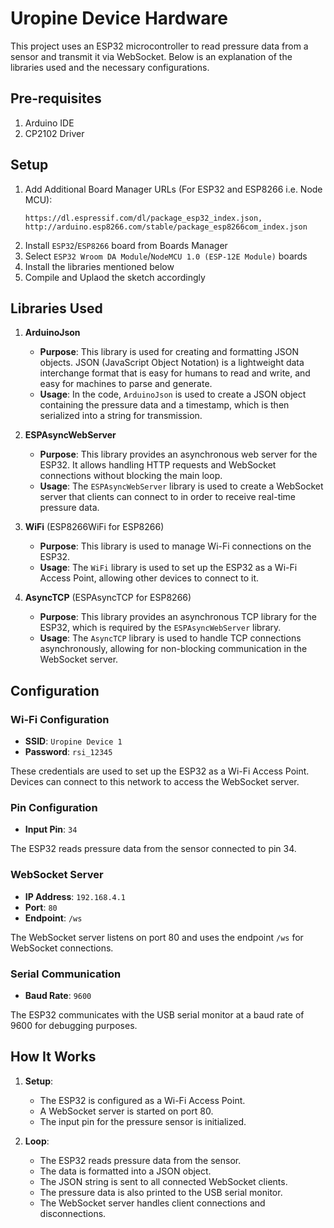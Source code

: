 # Uropine Device Hardware

This project uses an ESP32 microcontroller to read pressure data from a sensor and transmit it via WebSocket. Below is an explanation of the libraries used and the necessary configurations.

## Pre-requisites

1. Arduino IDE
2. CP2102 Driver

## Setup

1. Add Additional Board Manager URLs (For ESP32 and ESP8266 i.e. Node MCU):
    ```
    https://dl.espressif.com/dl/package_esp32_index.json, http://arduino.esp8266.com/stable/package_esp8266com_index.json
    ```
2. Install `ESP32`/`ESP8266` board from Boards Manager
3. Select `ESP32 Wroom DA Module`/`NodeMCU 1.0 (ESP-12E Module)` boards
4. Install the libraries mentioned below
5. Compile and Uplaod the sketch accordingly

## Libraries Used

1. **ArduinoJson**
    - **Purpose**: This library is used for creating and formatting JSON objects. JSON (JavaScript Object Notation) is a lightweight data interchange format that is easy for humans to read and write, and easy for machines to parse and generate.
    - **Usage**: In the code, `ArduinoJson` is used to create a JSON object containing the pressure data and a timestamp, which is then serialized into a string for transmission.

2. **ESPAsyncWebServer**
    - **Purpose**: This library provides an asynchronous web server for the ESP32. It allows handling HTTP requests and WebSocket connections without blocking the main loop.
    - **Usage**: The `ESPAsyncWebServer` library is used to create a WebSocket server that clients can connect to in order to receive real-time pressure data.

3. **WiFi** (ESP8266WiFi for ESP8266)
    - **Purpose**: This library is used to manage Wi-Fi connections on the ESP32.
    - **Usage**: The `WiFi` library is used to set up the ESP32 as a Wi-Fi Access Point, allowing other devices to connect to it.

4. **AsyncTCP** (ESPAsyncTCP for ESP8266)
    - **Purpose**: This library provides an asynchronous TCP library for the ESP32, which is required by the `ESPAsyncWebServer` library.
    - **Usage**: The `AsyncTCP` library is used to handle TCP connections asynchronously, allowing for non-blocking communication in the WebSocket server.

## Configuration

### Wi-Fi Configuration

- **SSID**: `Uropine Device 1`
- **Password**: `rsi_12345`

These credentials are used to set up the ESP32 as a Wi-Fi Access Point. Devices can connect to this network to access the WebSocket server.

### Pin Configuration

- **Input Pin**: `34`

The ESP32 reads pressure data from the sensor connected to pin 34.

### WebSocket Server

- **IP Address**: `192.168.4.1`
- **Port**: `80`
- **Endpoint**: `/ws`

The WebSocket server listens on port 80 and uses the endpoint `/ws` for WebSocket connections.

### Serial Communication

- **Baud Rate**: `9600`

The ESP32 communicates with the USB serial monitor at a baud rate of 9600 for debugging purposes.

## How It Works

1. **Setup**:
    - The ESP32 is configured as a Wi-Fi Access Point.
    - A WebSocket server is started on port 80.
    - The input pin for the pressure sensor is initialized.

2. **Loop**:
    - The ESP32 reads pressure data from the sensor.
    - The data is formatted into a JSON object.
    - The JSON string is sent to all connected WebSocket clients.
    - The pressure data is also printed to the USB serial monitor.
    - The WebSocket server handles client connections and disconnections.
